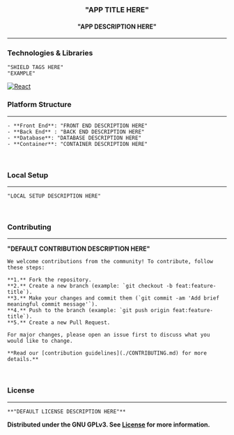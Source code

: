 <div align="center">
    <h3>"APP TITLE HERE"</h3>
  <h4>
    "APP DESCRIPTION HERE"
  </h4>
</div>


---
<!-- Technologies & Libraries -->
### Technologies & Libraries
    "SHIELD TAGS HERE"
    "EXAMPLE" 
[![React][React.js]][React-url]
<br/>

<!-- Platform Structure -->
### Platform Structure
---
    - **Front End**: "FRONT END DESCRIPTION HERE"
    - **Back End** : "BACK END DESCRIPTION HERE"
    - **Database**: "DATABASE DESCRIPTION HERE"
    - **Container**: "CONTAINER DESCRIPTION HERE"

<br />

<!-- Local Setup -->
### Local Setup
---
    "LOCAL SETUP DESCRIPTION HERE"
<br />

<!-- Contributing -->
### Contributing
---
**"DEFAULT CONTRIBUTION DESCRIPTION HERE"**

    We welcome contributions from the community! To contribute, follow these steps:

    **1.** Fork the repository.
    **2.** Create a new branch (example: `git checkout -b feat:feature-title`).
    **3.** Make your changes and commit them (`git commit -am 'Add brief meaningful commit message'`).
    **4.** Push to the branch (example: `git push origin feat:feature-title`).
    **5.** Create a new Pull Request.

    For major changes, please open an issue first to discuss what you would like to change.

    **Read our [contribution guidelines](./CONTRIBUTING.md) for more details.**
<br/>

<!-- LICENSE -->
### License
---
    **"DEFAULT LICENSE DESCRIPTION HERE"**
**Distributed under the GNU GPLv3. See [License](./LICENSE) for more information.**


<!-- MARKDOWN LINKS & IMAGES -->
<!-- https://www.markdownguide.org/basic-syntax/#reference-style-links -->
[React.js]: https://img.shields.io/badge/React-23272f?style=for-the-badge&logo=react
[React-url]: https://reactjs.org/

